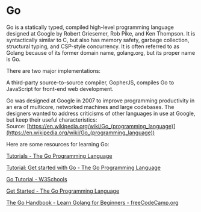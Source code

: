 
Go
==




Go is a statically typed, compiled high-level programming language designed at Google by Robert Griesemer, Rob Pike, and Ken Thompson. It is syntactically similar to C, but also has memory safety, garbage collection, structural typing, and CSP-style concurrency. It is often referred to as Golang because of its former domain name, golang.org, but its proper name is Go.

There are two major implementations:

A third-party source-to-source compiler, GopherJS, compiles Go to JavaScript for front-end web development.

Go was designed at Google in 2007 to improve programming productivity in an era of multicore, networked machines and large codebases. The designers wanted to address criticisms of other languages in use at Google, but keep their useful characteristics:  
Source: [https://en.wikipedia.org/wiki/Go_(programming_language)](https://en.wikipedia.org/wiki/Go_(programming_language))

Here are some resources for learning Go:

[Tutorials - The Go Programming Language](https://go.dev/doc/tutorial/)

[Tutorial: Get started with Go - The Go Programming Language](https://go.dev/doc/tutorial/getting-started)

[Go Tutorial - W3Schools](https://www.w3schools.com/go/index.php)

[Get Started - The Go Programming Language](https://go.dev/learn/)

[The Go Handbook - Learn Golang for Beginners - freeCodeCamp.org](https://www.freecodecamp.org/news/go-beginners-handbook/)